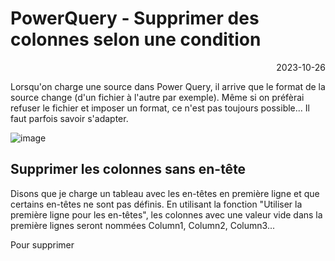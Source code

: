 # PowerQuery - Supprimer des colonnes selon une condition

<p style="text-align: right;">2023-10-26</p>

Lorsqu'on charge une source dans Power Query, il arrive que le format de la source change (d'un fichier à l'autre par exemple). Même si on préfèrai refuser le fichier et imposer un format, ce n'est pas toujours possible... Il faut parfois savoir s'adapter.

![image](https://i.kym-cdn.com/entries/icons/original/000/023/987/overcome.jpg)

## Supprimer les colonnes sans en-tête

Disons que je charge un tableau avec les en-têtes en première ligne et que certains en-têtes ne sont pas définis. En utilisant la fonction "Utiliser la première ligne pour les en-têtes", les colonnes avec une valeur vide dans la première lignes seront nommées Column1, Column2, Column3...

Pour supprimer 


